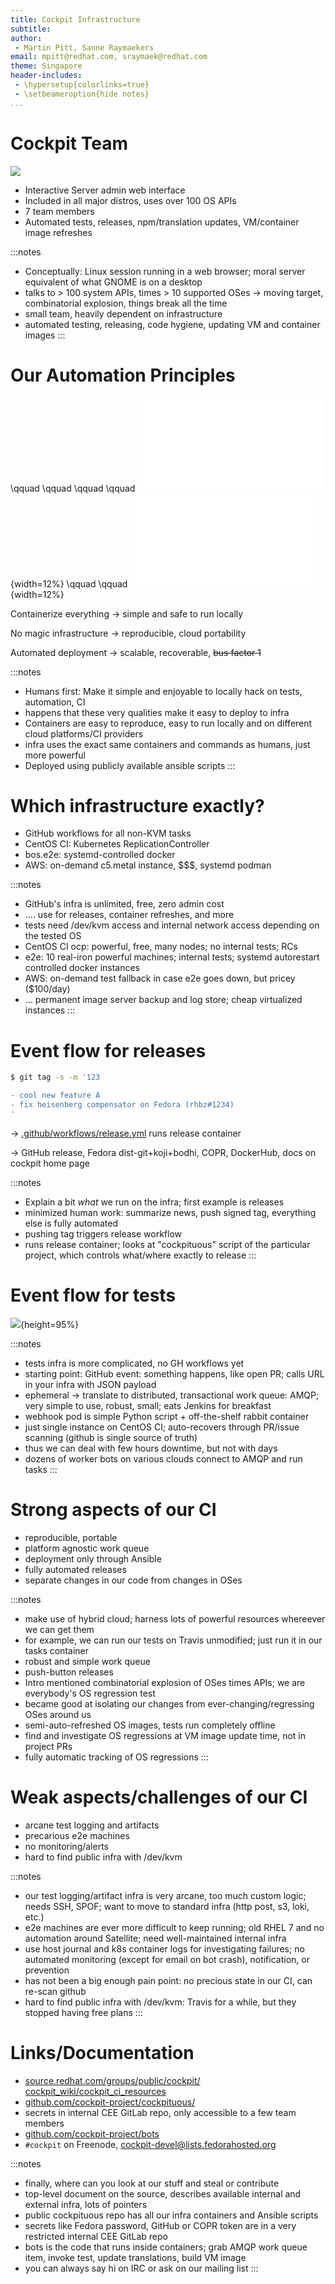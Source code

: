 ```yaml
---
title: Cockpit Infrastructure
subtitle:
author:
 - Martin Pitt, Sanne Raymaekers
email: mpitt@redhat.com, sraymaek@redhat.com
theme: Singapore
header-includes:
 - \hypersetup{colorlinks=true}
 - \setbeameroption{hide notes}
...
```


# Cockpit Team

![](./cockpit-storage.png)

- Interactive Server admin web interface
- Included in all major distros, uses over 100 OS APIs
- 7 team members
- Automated tests, releases, npm/translation updates, VM/container image refreshes

:::notes
- Conceptually: Linux session running in a web browser; moral server equivalent of what GNOME is on a desktop
- talks to > 100 system APIs, times > 10 supported OSes → moving target, combinatorial explosion, things break all the time
- small team, heavily dependent on infrastructure
- automated testing, releasing, code hygiene, updating VM and container images
:::

# Our Automation Principles

\qquad \qquad \qquad \qquad ![](./container.pdf){width=12%} \qquad \qquad ![](./no-magic.pdf){width=12%}

Containerize everything → simple and safe to run locally

No magic infrastructure → reproducible, cloud portability

Automated deployment → scalable, recoverable, ~~bus factor 1~~

:::notes
- Humans first: Make it simple and enjoyable to locally hack on tests, automation, CI
- happens that these very qualities make it easy to deploy to infra
- Containers are easy to reproduce, easy to run locally and on different cloud platforms/CI providers
- infra uses the exact same containers and commands as humans, just more powerful
- Deployed using publicly available ansible scripts
:::

# Which infrastructure exactly?

- GitHub workflows for all non-KVM tasks
- CentOS CI: Kubernetes ReplicationController
- bos.e2e: systemd-controlled docker
- AWS: on-demand c5.metal instance, \$\$\$, systemd podman

:::notes
- GitHub's infra is unlimited, free, zero admin cost
- …. use for releases, container refreshes, and more
- tests need /dev/kvm access and internal network access depending on the tested OS
- CentOS CI ocp: powerful, free, many nodes; no internal tests; RCs
- e2e: 10 real-iron powerful machines; internal tests; systemd autorestart controlled docker instances
- AWS: on-demand test fallback in case e2e goes down, but pricey (\$100/day)
- … permanent image server backup and log store; cheap virtualized instances
:::

# Event flow for releases

```sh
$ git tag -s -m '123

- cool new feature A
- fix heisenberg compensator on Fedora (rhbz#1234)
'
```

→ [.github/workflows/release.yml](https://github.com/cockpit-project/cockpit/blob/master/.github/workflows/release.yml) runs release container

→ GitHub release, Fedora dist-git+koji+bodhi, COPR, DockerHub, docs on cockpit home page

:::notes
- Explain a bit *what* we run on the infra; first example is releases
- minimized human work: summarize news, push signed tag, everything else is fully automated
- pushing tag triggers release workflow
- runs release container; looks at "cockpituous" script of the particular project, which controls what/where exactly to release
:::

# Event flow for tests

![](test-event-flow.png){height=95%}

:::notes
- tests infra is more complicated, no GH workflows yet
- starting point: GitHub event: something happens, like open PR; calls URL in your infra with JSON payload
- ephemeral → translate to distributed, transactional work queue: AMQP; very simple to use, robust, small; eats Jenkins for breakfast
- webhook pod is simple Python script + off-the-shelf rabbit container
- just single instance on CentOS CI; auto-recovers through PR/issue scanning (github is single source of truth)
- thus we can deal with few hours downtime, but not with days
- dozens of worker bots on various clouds connect to AMQP and run tasks
:::

# Strong aspects of our CI

- reproducible, portable
- platform agnostic work queue
- deployment only through Ansible
- fully automated releases
- separate changes in our code from changes in OSes

:::notes
- make use of hybrid cloud; harness lots of powerful resources whereever we can get them
- for example, we can run our tests on Travis unmodified; just run it in our tasks container
- robust and simple work queue
- push-button releases
- Intro mentioned combinatorial explosion of OSes times APIs; we are everybody's OS regression test
- became good at isolating our changes from ever-changing/regressing OSes around us
- semi-auto-refreshed OS images, tests run completely offline
- find and investigate OS regressions at VM image update time, not in project PRs
- fully automatic tracking of OS regressions
:::

# Weak aspects/challenges of our CI

- arcane test logging and artifacts
- precarious e2e machines
- no monitoring/alerts
- hard to find public infra with /dev/kvm

:::notes
- our test logging/artifact infra is very arcane, too much custom logic; needs SSH, SPOF; want to move to standard infra (http post, s3, loki, etc.)
- e2e machines are ever more difficult to keep running; old RHEL 7 and no automation around Satellite; need well-maintained internal infra
- use host journal and k8s container logs for investigating failures; no automated monitoring (except for email on bot crash), notification, or prevention
- has not been a big enough pain point: no precious state in our CI, can re-scan github
- hard to find public infra with /dev/kvm: Travis for a while, but they stopped having free plans
:::

# Links/Documentation
- [source.redhat.com/groups/public/cockpit/ cockpit_wiki/cockpit_ci_resources](https://source.redhat.com/groups/public/cockpit/cockpit_wiki/cockpit_ci_resources)
- [github.com/cockpit-project/cockpituous/](https://github.com/cockpit-project/cockpituous/)
- secrets in internal CEE GitLab repo, only accessible to a few team members
- [github.com/cockpit-project/bots](https://github.com/cockpit-project/bots)
- `#cockpit` on Freenode, [cockpit-devel@lists.fedorahosted.org](https://lists.fedorahosted.org/archives/list/cockpit-devel@lists.fedorahosted.org/)

:::notes
- finally, where can you look at our stuff and steal or contribute
- top-level document on the source, describes available internal and external infra, lots of pointers
- public cockpituous repo has all our infra containers and Ansible scripts
- secrets like Fedora password, GitHub or COPR token are in a very restricted internal CEE GitLab repo
- bots is the code that runs inside containers; grab AMQP work queue item, invoke test, update
  translations, build VM image
- you can always say hi on IRC or ask on our mailing list
:::
